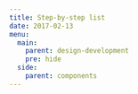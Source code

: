 ```yaml
---
title: Step-by-step list
date: 2017-02-13
menu:
  main:
    parent: design-development
    pre: hide
  side:
    parent: components
---
```


